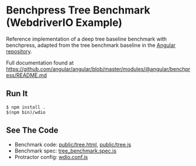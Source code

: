 # Benchpress Tree Benchmark (WebdriverIO Example)

Reference implementation of a deep tree baseline benchmark with benchpress, adapted from the tree
benchmark baseline in the [Angular repository](https://github.com/angular/angular).

Full documentation found at https://github.com/angular/angular/blob/master/modules/@angular/benchpress/README.md

## Run It

```
$ npm install .
$(npm bin)/wdio
```

## See The Code

 * Benchmark code: [public/tree.html](public/tree.html), [public/tree.js](public/tree.js)
 * Benchmark spec: [tree_benchmark.spec.js](tree_benchmark.spec.js)
 * Protractor config: [wdio.conf.js](wdio.conf.js)
